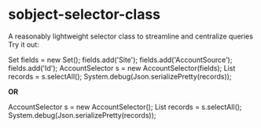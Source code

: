 # sobject-selector-class
A reasonably lightweight selector class to streamline and centralize queries
Try it out:

Set<String> fields = new Set<String>();
fields.add('Site');
fields.add('AccountSource');
fields.add('Id');
AccountSelector s = new AccountSelector(fields);
List<Account> records = s.selectAll();
System.debug(Json.serializePretty(records));

**OR**

AccountSelector s = new AccountSelector();
List<Account> records = s.selectAll();
System.debug(Json.serializePretty(records));
